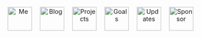 <p align="center">
  <a href="https://antfu.me"><img src='https://github.com/antfu/antfu/raw/master/me.svg?sanitize=true' alt="Me" title="Me" height='55px'/></a>　
  <a href="https://antfu.me/blog"><img src='https://github.com/antfu/antfu/raw/master/blog.svg?sanitize=true' alt="Blog" title="Blog" height='55px'/></a>　
  <a href="#"><img src='https://github.com/antfu/antfu/raw/master/projects.svg?sanitize=true' alt="Projects" title="Projects" height='55px'/></a>　
  <a href="https://github.com/sponsors/antfu"><img src='https://github.com/antfu/antfu/raw/master/goals.svg?sanitize=true' alt="Goals" title="Goals" height='55px'/></a>　
  <a href="https://twitter.com/antfu7"><img src='https://github.com/antfu/antfu/raw/master/updates.svg?sanitize=true' alt="Updates" title="Updates" height='55px'/></a>　
  <a href="https://twitter.com/antfu7"><img src='https://github.com/antfu/antfu/raw/master/sponsor.svg?sanitize=true' alt="Sponsor" title="Sponsor" height='55px'/></a>
</p>
